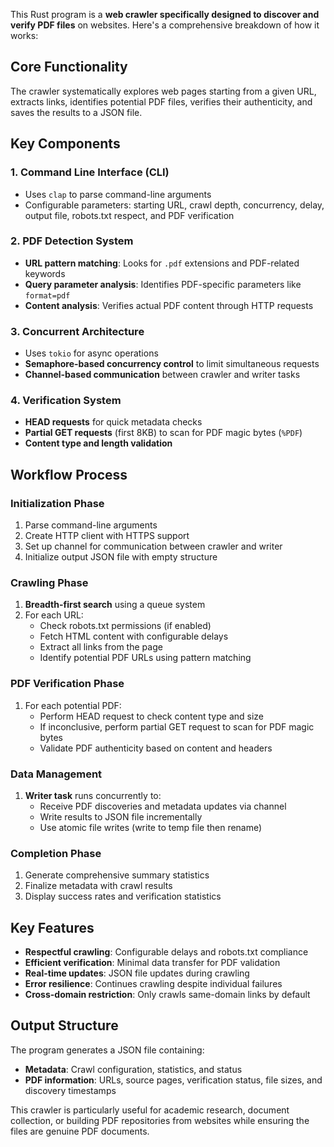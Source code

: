 This Rust program is a **web crawler specifically designed to discover and verify PDF files** on websites. Here's a comprehensive breakdown of how it works:

## Core Functionality

The crawler systematically explores web pages starting from a given URL, extracts links, identifies potential PDF files, verifies their authenticity, and saves the results to a JSON file.

## Key Components

### 1. Command Line Interface (CLI)
- Uses `clap` to parse command-line arguments
- Configurable parameters: starting URL, crawl depth, concurrency, delay, output file, robots.txt respect, and PDF verification

### 2. PDF Detection System
- **URL pattern matching**: Looks for `.pdf` extensions and PDF-related keywords
- **Query parameter analysis**: Identifies PDF-specific parameters like `format=pdf`
- **Content analysis**: Verifies actual PDF content through HTTP requests

### 3. Concurrent Architecture
- Uses `tokio` for async operations
- **Semaphore-based concurrency control** to limit simultaneous requests
- **Channel-based communication** between crawler and writer tasks

### 4. Verification System
- **HEAD requests** for quick metadata checks
- **Partial GET requests** (first 8KB) to scan for PDF magic bytes (`%PDF`)
- **Content type and length validation**

## Workflow Process

### Initialization Phase
1. Parse command-line arguments
2. Create HTTP client with HTTPS support
3. Set up channel for communication between crawler and writer
4. Initialize output JSON file with empty structure

### Crawling Phase
1. **Breadth-first search** using a queue system
2. For each URL:
   - Check robots.txt permissions (if enabled)
   - Fetch HTML content with configurable delays
   - Extract all links from the page
   - Identify potential PDF URLs using pattern matching

### PDF Verification Phase
1. For each potential PDF:
   - Perform HEAD request to check content type and size
   - If inconclusive, perform partial GET request to scan for PDF magic bytes
   - Validate PDF authenticity based on content and headers

### Data Management
1. **Writer task** runs concurrently to:
   - Receive PDF discoveries and metadata updates via channel
   - Write results to JSON file incrementally
   - Use atomic file writes (write to temp file then rename)

### Completion Phase
1. Generate comprehensive summary statistics
2. Finalize metadata with crawl results
3. Display success rates and verification statistics

## Key Features

- **Respectful crawling**: Configurable delays and robots.txt compliance
- **Efficient verification**: Minimal data transfer for PDF validation
- **Real-time updates**: JSON file updates during crawling
- **Error resilience**: Continues crawling despite individual failures
- **Cross-domain restriction**: Only crawls same-domain links by default

## Output Structure

The program generates a JSON file containing:
- **Metadata**: Crawl configuration, statistics, and status
- **PDF information**: URLs, source pages, verification status, file sizes, and discovery timestamps

This crawler is particularly useful for academic research, document collection, or building PDF repositories from websites while ensuring the files are genuine PDF documents.
